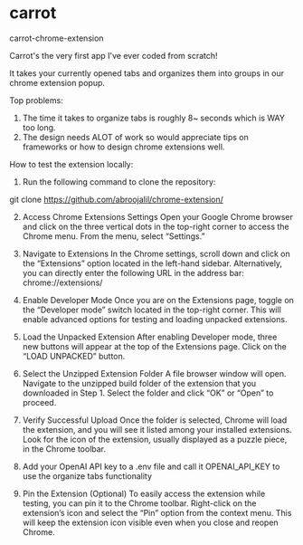 # carrot
carrot-chrome-extension

Carrot's the very first app I've ever coded from scratch! 

It takes your currently opened tabs and organizes them into groups in our chrome extension popup. 

Top problems:
1. The time it takes to organize tabs is roughly 8~ seconds which is WAY too long.
2. The design needs ALOT of work so would appreciate tips on frameworks or how to design chrome extensions well.

How to test the extension locally:

1. Run the following command to clone the repository:

git clone https://github.com/abroojalil/chrome-extension/

2. Access Chrome Extensions Settings
Open your Google Chrome browser and click on the three vertical dots in the top-right corner to access the Chrome menu. From the menu, select “Settings.”

3. Navigate to Extensions
In the Chrome settings, scroll down and click on the “Extensions” option located in the left-hand sidebar. Alternatively, you can directly enter the following URL in the address bar: chrome://extensions/

4. Enable Developer Mode
Once you are on the Extensions page, toggle on the “Developer mode” switch located in the top-right corner. This will enable advanced options for testing and loading unpacked extensions.

5. Load the Unpacked Extension
After enabling Developer mode, three new buttons will appear at the top of the Extensions page. Click on the “LOAD UNPACKED” button.

6. Select the Unzipped Extension Folder
A file browser window will open. Navigate to the unzipped build folder of the extension that you downloaded in Step 1. Select the folder and click “OK” or “Open” to proceed.

7. Verify Successful Upload
Once the folder is selected, Chrome will load the extension, and you will see it listed among your installed extensions. Look for the icon of the extension, usually displayed as a puzzle piece, in the Chrome toolbar.

8. Add your OpenAI API key to a .env file and call it OPENAI_API_KEY to use the organize tabs functionality

9. Pin the Extension (Optional)
To easily access the extension while testing, you can pin it to the Chrome toolbar. Right-click on the extension’s icon and select the “Pin” option from the context menu. This will keep the extension icon visible even when you close and reopen Chrome.

